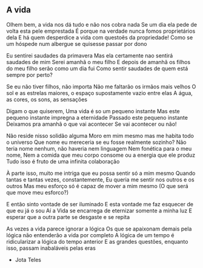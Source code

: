 ## A vida

Olhem bem, a vida nos dá tudo e não nos cobra nada
Se um dia ela pede de volta esta pele emprestada
É porque na verdade nunca fomos proprietários dela
E há quem desperdice a vida com questoẽs da propriedade!
Como se um hóspede num albergue se quisesse passar por dono

Eu sentirei saudades da primavera
Mas ela certamente nao sentirá saudades de mim
Serei amanhã o meu filho
E depois de amanhã os filhos do meu filho serão como um dia fui
Como sentir saudades de quem está sempre por perto?

Se eu não tiver filhos, não importa
Não me faltarão os irmãos mais velhos
O sol e as estrelas maiores, o espaço supostamente vazio entre elas
A água, as cores, os sons, as sensações

Digam o que quiserem,
Uma vida é so um pequeno instante
Mas este pequeno instante impregna a eternidade
Passado este pequeno instante
Deixamos pra amanhã o que vai acontecer
Se vai acontecer ou não!

Não reside nisso solidão alguma
Moro em mim mesmo mas me habita todo o universo
Que nome eu mereceria se eu fosse realmente sozinho?
Não teria nome nenhum, não haveria nem linguagem
Nem fonética para o meu nome,
Nem a comida que meu corpo consome ou a energia que ele produz
Tudo isso é fruto de uma infinita colaboração

À parte isso, muito me intriga que eu possa sentir só a mim mesmo
Quando tantas e tantas vezes, constantemente,
Eu queria me sentir nos outros e os outros
Mas meu esforço só é capaz de mover a mim mesmo
(O que será que move meu esforco?)

E então sinto vontade de ser iluminado
E esta vontade me faz esquecer de que eu já o sou
Aí a Vida se encarrega de eternizar somente a minha luz
E esperar que a outra parte se desgaste e se repita

As vezes a vida parece ignorar a lógica
Os que se apaixonam demais pela lógica não entenderão a vida por completo
A lógica de um tempo é ridicularizar a lógica do tempo anterior
E as grandes questões, enquanto isso, passam inabaláveis pelas eras

- Jota Teles